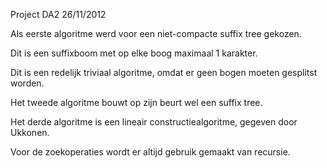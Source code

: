 Project DA2
26/11/2012

Als eerste algoritme werd voor een niet-compacte suffix tree gekozen. 

Dit is een suffixboom met op elke boog maximaal 1 karakter. 

Dit is een redelijk triviaal algoritme, omdat er geen bogen moeten gesplitst worden. 

Het tweede algoritme bouwt op zijn beurt wel een suffix tree. 

Het derde algoritme is een lineair constructiealgoritme, gegeven door Ukkonen. 

Voor de zoekoperaties wordt er altijd gebruik gemaakt van recursie.